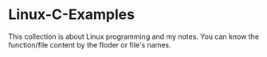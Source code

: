 Linux-C-Examples
================

This collection is about Linux programming and my notes.
You can know the function/file content by the floder or file's names.

